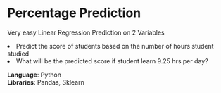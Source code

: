 # Percentage Prediction
Very easy Linear Regression Prediction on 2 Variables


<li>Predict the score of students based on the number of hours student studied
<li> What will be the predicted score if student learn 9.25 hrs per day?
  
<b>Language</b>: Python<br>
<b>Libraries</b>: Pandas, Sklearn
